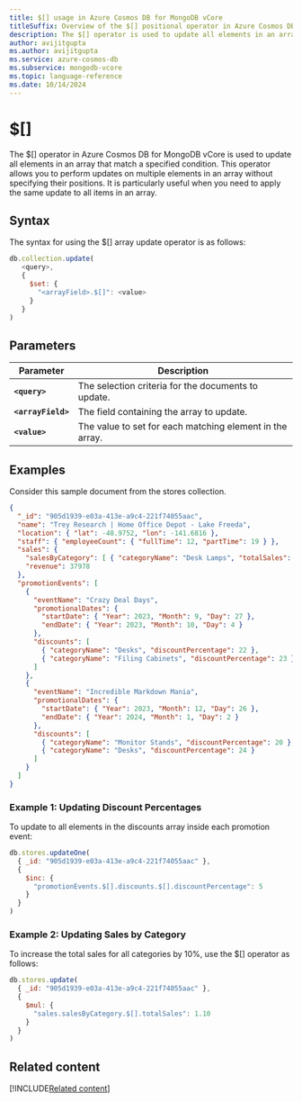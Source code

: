 ```yaml
---
title: $[] usage in Azure Cosmos DB for MongoDB vCore
titleSuffix: Overview of the $[] positional operator in Azure Cosmos DB for MongoDB (vCore)
description: The $[] operator is used to update all elements in an array that match the query condition.
author: avijitgupta
ms.author: avijitgupta
ms.service: azure-cosmos-db
ms.subservice: mongodb-vcore
ms.topic: language-reference
ms.date: 10/14/2024
---
```


# $[]
The $[] operator in Azure Cosmos DB for MongoDB vCore is used to update all elements in an array that match a specified condition. This operator allows you to perform updates on multiple elements in an array without specifying their positions. It is particularly useful when you need to apply the same update to all items in an array.

## Syntax
The syntax for using the $[] array update operator is as follows:

```javascript
db.collection.update(
   <query>,
   {
     $set: {
       "<arrayField>.$[]": <value>
     }
   }
)
```

## Parameters

| Parameter | Description |
| --- | --- |
| **`<query>`** | The selection criteria for the documents to update. |
| **`<arrayField>`** | The field containing the array to update. |
| **`<value>`** | The value to set for each matching element in the array. |


## Examples

Consider this sample document from the stores collection.

```json
{
  "_id": "905d1939-e03a-413e-a9c4-221f74055aac",
  "name": "Trey Research | Home Office Depot - Lake Freeda",
  "location": { "lat": -48.9752, "lon": -141.6816 },
  "staff": { "employeeCount": { "fullTime": 12, "partTime": 19 } },
  "sales": {
    "salesByCategory": [ { "categoryName": "Desk Lamps", "totalSales": 37978 } ],
    "revenue": 37978
  },
  "promotionEvents": [
    {
      "eventName": "Crazy Deal Days",
      "promotionalDates": {
        "startDate": { "Year": 2023, "Month": 9, "Day": 27 },
        "endDate": { "Year": 2023, "Month": 10, "Day": 4 }
      },
      "discounts": [
        { "categoryName": "Desks", "discountPercentage": 22 },
        { "categoryName": "Filing Cabinets", "discountPercentage": 23 }
      ]
    },
    {
      "eventName": "Incredible Markdown Mania",
      "promotionalDates": {
        "startDate": { "Year": 2023, "Month": 12, "Day": 26 },
        "endDate": { "Year": 2024, "Month": 1, "Day": 2 }
      },
      "discounts": [
        { "categoryName": "Monitor Stands", "discountPercentage": 20 },
        { "categoryName": "Desks", "discountPercentage": 24 }
      ]
    }
  ]
}
```


### Example 1: Updating Discount Percentages

To update to all elements in the discounts array inside each promotion event:

```javascript
db.stores.updateOne(
  { _id: "905d1939-e03a-413e-a9c4-221f74055aac" },
  {
    $inc: {
      "promotionEvents.$[].discounts.$[].discountPercentage": 5
    }
  }
)

```

### Example 2: Updating Sales by Category

To increase the total sales for all categories by 10%, use the $[] operator as follows:

```javascript
db.stores.update(
  { _id: "905d1939-e03a-413e-a9c4-221f74055aac" },
  {
    $mul: {
      "sales.salesByCategory.$[].totalSales": 1.10
    }
  }
)
```

## Related content

[!INCLUDE[Related content](../includes/related-content.md)]
